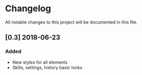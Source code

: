 # Changelog
All notable changes to this project will be documented in this file.

## [0.3] 2018-06-23
### Added
- New styles for all elements
- Skills, settings, history basic looks